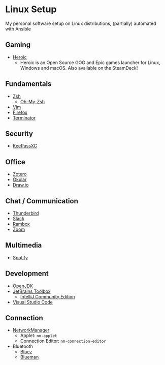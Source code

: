 # Linux Setup
My personal software setup on Linux distributions, (partially) automated with Ansible

## Gaming
* [Heroic](https://heroicgameslauncher.com/)
  * Heroic is an Open Source GOG and Epic games launcher for Linux, Windows and macOS. Also available on the SteamDeck!

## Fundamentals
* [Zsh](https://www.zsh.org/)
  * [Oh-My-Zsh](https://ohmyz.sh/)
* [Vim](https://www.vim.org/)
* [Firefox](https://www.mozilla.org/en-US/firefox/)
* [Terminator](https://github.com/gnome-terminator/terminator)

## Security
* [KeePassXC](https://keepassxc.org/)

## Office
* [Zotero](https://www.zotero.org/)
* [Okular](https://okular.kde.org/)
* [Draw.io](https://github.com/jgraph/drawio-desktop)

## Chat / Communication
* [Thunderbird](https://www.thunderbird.net/)
* [Slack](https://slack.com/)
* [Rambox](https://github.com/ramboxapp/community-edition)
* [Zoom](https://zoom.us/)

## Multimedia
* [Spotify](https://www.spotify.com/)

## Development
* [OpenJDK](https://openjdk.java.net/)
* [JetBrains Toolbox](https://www.jetbrains.com/toolbox-app/)
  * [IntelliJ Community Edition](https://www.jetbrains.com/idea/)
* [Visual Studio Code](https://github.com/Microsoft/vscode)

## Connection
* [NetworkManager](https://wiki.archlinux.org/index.php/NetworkManager)
  * Applet: `nm-applet`
  * Connection Editor: `nm-connection-editor`
* Bluetooth
  * [Bluez](http://www.bluez.org/)
  * [Blueman](https://github.com/blueman-project/blueman)

